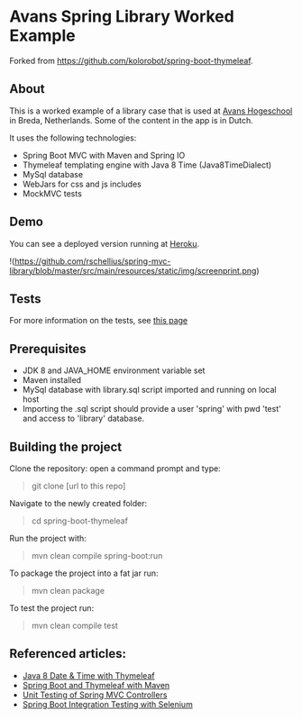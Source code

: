 Avans Spring Library Worked Example
====================================

Forked from https://github.com/kolorobot/spring-boot-thymeleaf.

About
-------------
This is a worked example of a library case that is used at [Avans Hogeschool](http://www.avans.nl) in Breda, Netherlands. Some of the content in the app is in Dutch.

It uses the following technologies:

- Spring Boot MVC with Maven and Spring IO
- Thymeleaf templating engine with Java 8 Time (Java8TimeDialect)
- MySql database
- WebJars for css and js includes
- MockMVC tests

Demo
--------------------
You can see a deployed version running at [Heroku](https://spring-mvc-library.herokuapp.com/).

!(https://github.com/rschellius/spring-mvc-library/blob/master/src/main/resources/static/img/screenprint.png)

Tests
--------------------

For more information on the tests, see [this page](https://github.com/rschellius/spring-mvc-library/tree/master/src/test/java/nl/avans/ivh5/springmvc)

Prerequisites
-------------

- JDK 8 and JAVA_HOME environment variable set
- Maven installed
- MySql database with library.sql script imported and running on local host
- Importing the .sql script should provide a user 'spring' with pwd 'test' and access to 'library' database.

Building the project
--------------------

Clone the repository: open a command prompt and type:

> git clone [url to this repo]

Navigate to the newly created folder:

> cd spring-boot-thymeleaf

Run the project with:

> mvn clean compile spring-boot:run

To package the project into a fat jar run:

> mvn clean package

To test the project run:

> mvn clean compile test

Referenced articles:
--------------------

- [Java 8 Date & Time with Thymeleaf](http://blog.codeleak.pl/2015/11/how-to-java-8-date-time-with-thymeleaf.html)
- [Spring Boot and Thymeleaf with Maven](http://blog.codeleak.pl/2014/04/how-to-spring-boot-and-thymeleaf-with-maven.html)
- [Unit Testing of Spring MVC Controllers](https://www.petrikainulainen.net/programming/spring-framework/unit-testing-of-spring-mvc-controllers-configuration/) 
- [Spring Boot Integration Testing with Selenium](http://blog.codeleak.pl/2015/03/spring-boot-integration-testing-with.html)
